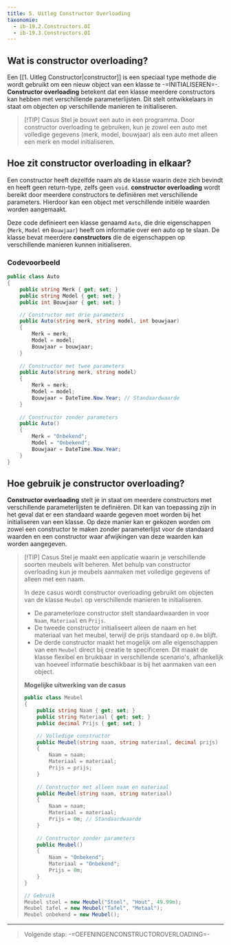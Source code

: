 ```yaml
---
title: 5. Uitleg Constructor Overloading
taxonomie:
  - ib-19.2.Constructors.OI
  - ib-19.3.Constructors.OI
---
```


## Wat is constructor overloading?
Een [[1. Uitleg Constructor|constructor]] is een speciaal type methode die wordt gebruikt om een nieuw object van een klasse te -=INITIALISEREN=-. **Constructor overloading** betekent dat een klasse meerdere constructors kan hebben met verschillende parameterlijsten. Dit stelt ontwikkelaars in staat om objecten op verschillende manieren te initialiseren.

> [!TIP] Casus
>  Stel je bouwt een auto in een programma. Door constructor overloading te gebruiken, kun je zowel een auto met volledige gegevens (merk, model, bouwjaar) als een auto met alleen een merk en model initialiseren.

## Hoe zit constructor overloading in elkaar?
Een constructor heeft dezelfde naam als de klasse waarin deze zich bevindt en heeft geen return-type, zelfs geen `void`. **constructor overloading** wordt bereikt door meerdere constructors te definiëren met verschillende parameters. Hierdoor kan een object met verschillende initiële waarden worden aangemaakt.

Deze code definieert een klasse genaamd `Auto`, die drie eigenschappen (`Merk`, `Model` en `Bouwjaar`) heeft om informatie over een auto op te slaan. De klasse bevat meerdere **constructors** die de eigenschappen op verschillende manieren kunnen initialiseren.

### Codevoorbeeld
```csharp
public class Auto
{
    public string Merk { get; set; }
    public string Model { get; set; }
    public int Bouwjaar { get; set; }

    // Constructor met drie parameters
    public Auto(string merk, string model, int bouwjaar)
    {
        Merk = merk;
        Model = model;
        Bouwjaar = bouwjaar;
    }
    
    // Constructor met twee parameters
    public Auto(string merk, string model)
    {
        Merk = merk;
        Model = model;
        Bouwjaar = DateTime.Now.Year; // Standaardwaarde
    }
    
    // Constructor zonder parameters
    public Auto()
    {
        Merk = "Onbekend";
        Model = "Onbekend";
        Bouwjaar = DateTime.Now.Year;
    }
}
```

## Hoe gebruik je constructor overloading?
**Constructor overloading** stelt je in staat om meerdere constructors met verschillende parameterlijsten te definiëren. Dit kan van toepassing zijn in het geval dat er een standaard waarde gegeven moet worden bij het initialiseren van een klasse. Op deze manier kan er gekozen worden om zowel een constructor te maken zonder parameterlijst voor de standaard waarden en een constructor waar afwijkingen van deze waarden kan worden aangegeven.

> [!TIP] Casus
> Stel je maakt een applicatie waarin je verschillende soorten meubels wilt beheren. Met behulp van constructor overloading kun je meubels aanmaken met volledige gegevens of alleen met een naam.
> 
> In deze casus wordt constructor overloading gebruikt om objecten van de klasse `Meubel` op verschillende manieren te initialiseren.
> - De parameterloze constructor stelt standaardwaarden in voor `Naam`, `Materiaal` en `Prijs`.
> - De tweede constructor initialiseert alleen de naam en het materiaal van het meubel, terwijl de prijs standaard op `0.0m` blijft.
> - De derde constructor maakt het mogelijk om alle eigenschappen van een `Meubel` direct bij creatie te specificeren.
> Dit maakt de klasse flexibel en bruikbaar in verschillende scenario's, afhankelijk van hoeveel informatie beschikbaar is bij het aanmaken van een object.
> 
> **Mogelijke uitwerking van de casus**
> ```csharp
> public class Meubel
> {
>     public string Naam { get; set; }
>     public string Materiaal { get; set; }
>     public decimal Prijs { get; set; }
> 
>     // Volledige constructor
>     public Meubel(string naam, string materiaal, decimal prijs)
>     {
>         Naam = naam;
>         Materiaal = materiaal;
>         Prijs = prijs;
>     }
>     
>     // Constructor met alleen naam en materiaal
>     public Meubel(string naam, string materiaal)
>     {
>         Naam = naam;
>         Materiaal = materiaal;
>         Prijs = 0m; // Standaardwaarde
>     }
>     
>     // Constructor zonder parameters
>     public Meubel()
>     {
>         Naam = "Onbekend";
>         Materiaal = "Onbekend";
>         Prijs = 0m;
>     }
> }
> 
> // Gebruik
> Meubel stoel = new Meubel("Stoel", "Hout", 49.99m);
> Meubel tafel = new Meubel("Tafel", "Metaal");
> Meubel onbekend = new Meubel();
> ```

---

> Volgende stap: -=OEFENINGENCONSTRUCTOROVERLOADING=-